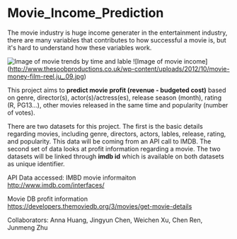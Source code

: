 # Movie_Income_Prediction
The movie industry is huge income generater in the entertainment industry, there are many variables that contributes to how successful a movie is, but it's hard to understand how these variables work. 

![Image of movie trends by time and lable](https://www.cdc.gov/pcd/issues/2012/images/12_0170_03.gif)
![Image of movie income] (http://www.thesoobproductions.co.uk/wp-content/uploads/2012/10/movie-money-film-reel.ju_.09.jpg)

This project aims to **predict movie profit (revenue - budgeted cost)** based on genre, director(s), actor(s)/actress(es), release season (month), rating (R, PG13...), other movies released in the same time and popularity (number of votes). 

There are two datasets for this project. The first is the basic details regarding movies, including genre, directors, actors, lables, release, rating, and popularity. This data will be coming from an API call to IMDB. The second set of data looks at profit information regarding a movie. The two datasets will be linked through **imdb id** which is available on both datasets as unique identifier.

API Data accessed:
IMBD movie informaiton
http://www.imdb.com/interfaces/

Movie DB profit information
https://developers.themoviedb.org/3/movies/get-movie-details

Collaborators:
Anna Huang, Jingyun Chen, Weichen Xu, Chen Ren, Junmeng Zhu
